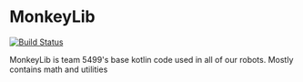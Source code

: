 # MonkeyLib

[![Build Status](https://travis-ci.org/team5499/MonkeyLib.svg?branch=master)](https://travis-ci.org/team5499/MonkeyLib)


MonkeyLib is team 5499's base kotlin code used in all of our robots. Mostly contains math and utilities
